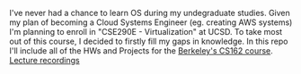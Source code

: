 I've never had a chance to learn OS during my undegraduate studies. Given my plan of becoming a Cloud Systems Engineer (eg. creating AWS systems)
I'm planning to enroll in "CSE290E - Virtualization" at UCSD. To take most out of this course, I decided to firstly fill my gaps in knowledge.
In this repo I'll include all of the HWs and Projects for the [Berkeley's CS162 course](https://cs162.org/). [Lecture recordings](https://www.youtube.com/playlist?list=PLF2K2xZjNEf97A_uBCwEl61sdxWVP7VWC)
